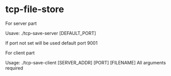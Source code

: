 # tcp-file-store

For server part

Usave: ./tcp-save-server [DEFAULT_PORT]

If port not set will be used default port 9001


For client part

Usage: ./tcp-save-client [SERVER_ADDR] [PORT] [FILENAME]
All arguments required
